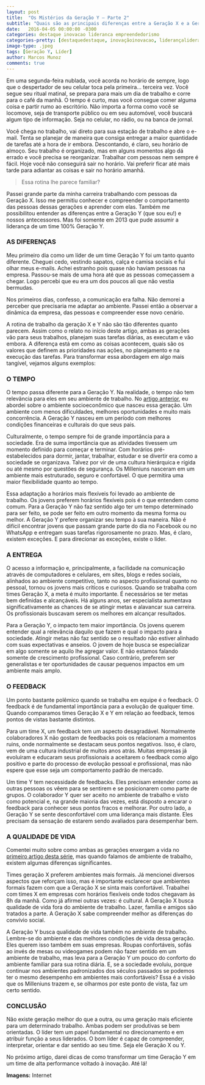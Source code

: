 ```yaml
---
layout: post
title:  "Os Mistérios da Geração Y – Parte 2"
subtitle: "Quais são as principais diferenças entre a Geração X e a Geração Y no ambiente de trabalho."
date:   2016-04-05 00:00:00 -0300
categories: destaque inovacao lideranca empreendedorismo
categories-pretty: [destaquedestaque, inovaçãoinovacao, liderançalideranca, empreendedorismoempreendedorismo]
image-type: .jpeg
tags: [Geração Y, Líder]
author: Marcos Munoz
comments: true
---
```

Em uma segunda-feira nublada, você acorda no horário de sempre, logo que o despertador de seu celular toca pela primeira… terceira vez. Você segue seu ritual matinal, se prepara para mais um dia de trabalho e  corre para o café da manhã. O tempo é curto, mas você consegue comer alguma coisa e partir rumo ao escritório. Não importa a forma como você se locomove, seja de transporte público ou em seu automóvel, você buscará algum tipo de informação. Seja no celular, no rádio, ou na banca de jornal.

Você chega no trabalho, vai direto para sua estação de trabalho e abre o e-mail. Tenta se planejar de maneira que consiga entregar a maior quantidade de tarefas até a hora de ir embora. Descontando, é claro, seu horário de almoço. Seu trabalho é organizado, mas em alguns momentos algo dá errado e você precisa se reorganizar. Trabalhar com pessoas nem sempre é fácil. Hoje você não conseguirá sair no horário. Vai preferir ficar até mais tarde para adiantar as coisas e sair no horário amanhã.

>Essa rotina lhe parece familiar?

Passei grande parte da minha carreira trabalhando com pessoas da Geração X. Isso me permitiu conhecer e compreender o comportamento das pessoas dessas gerações e aprender com elas. Também me possibilitou entender as diferenças entre a Geração Y (que sou eu!) e nossos antecessores.  Mas foi  somente em 2013 que pude assumir a liderança de um time 100% Geração Y.



### AS DIFERENÇAS
Meu primeiro dia como um líder de um time Geração Y foi um tanto quanto diferente. Cheguei cedo, vestindo sapatos, calça e camisa sociais e fui olhar meus e-mails. Achei estranho pois quase não haviam pessoas na empresa. Passou-se mais de uma hora até que as pessoas começassem a chegar. Logo percebi que eu era um dos poucos ali que não vestia bermudas.

Nos primeiros dias, confesso, a comunicação era falha. Não demorei a perceber que precisaria me adaptar ao ambiente. Passei então a observar a dinâmica da empresa, das pessoas e compreender esse novo cenário.

A rotina de trabalho da geração X e Y não são tão diferentes quanto parecem. Assim como o relato no início deste artigo, ambas as gerações vão para seus trabalhos, planejam suas tarefas diárias, as executam e vão embora. A diferença está em como as coisas acontecem, quais são os valores que definem as prioridades nas ações, no planejamento e na execução das tarefas. Para transformar essa abordagem em algo mais tangível, vejamos alguns exemplos:



### O TEMPO
O tempo passa diferente para a Geração Y. Na realidade, o tempo não tem relevância para eles em seu ambiente de trabalho. No [artigo anterior][artigo], eu abordei sobre o ambiente socioeconômico que nasceu essa geração. Um ambiente com menos dificuldades, melhores oportunidades e muito mais concorrência. A Geração Y nasceu em um período com melhores condições financeiras e culturais do que seus pais.

Culturalmente, o tempo sempre foi de grande importância para a sociedade. Era de suma importância que as atividades tivessem um momento definido para começar e terminar. Com horários pré-estabelecidos para dormir, jantar, trabalhar, estudar e se divertir era como a sociedade se organizava. Talvez por vir de uma cultura hierárquica e rígida ou até mesmo por questões de segurança. Os Milleniuns nasceram em um ambiente mais estruturado, seguro e confortável. O que permitira uma maior flexibilidade quanto ao tempo.

Essa adaptação a horários mais flexíveis foi levado ao ambiente de trabalho. Os jovens preferem horários flexíveis pois é o que entendem como comum. Para a Geração Y não faz sentido algo ter um tempo determinado para ser feito, se pode ser feito em outro momento da mesma forma ou melhor. A Geração Y prefere organizar seu tempo à sua maneira. Não é difícil encontrar jovens que passam grande parte do dia no Facebook ou no WhatsApp e entregam suas tarefas rigorosamente no prazo. Mas, é claro, existem exceções. E para direcionar as exceções, existe o líder.



### A ENTREGA
O acesso a informação e, principalmente, a facilidade na comunicação através de computadores e celulares, em sites, blogs e redes sociais, alinhados ao ambiente competitivo, tanto no aspecto profissional quanto no pessoal, tornou os jovens mais críticos e curiosos. Quando se trabalha com times Geração X, a meta é muito importante. É necessários se ter metas bem definidas e alcançáveis. Há alguns anos, ser especialista aumentava significativamente as chances de se atingir metas e alavancar sua carreira. Os profissionais buscavam serem os melhores em alcançar resultados.

Para a Geração Y, o impacto tem maior importância. Os jovens querem entender qual a relevância daquilo que fazem e qual o impacto para a sociedade. Atingir metas não faz sentido se o resultado não estiver alinhado com suas expectativas e anseios. O jovem de hoje busca se especializar em algo somente se aquilo lhe agregar valor. E não estamos falando somente de crescimento profissional. Caso contrário, preferem ser generalistas e ter oportunidades de causar pequenos impactos em um ambiente mais amplo.



### O FEEDBACK
Um ponto bastante polêmico quando se trabalha em equipe é o feedback. O feedback é de fundamental importância para a evolução de qualquer time. Quando comparamos times Geração X e Y em relação ao feedback, temos pontos de vistas bastante distintos.

Para um time X, um feedback tem um aspecto desagradável. Normalmente colaboradores X não gostam de feedbacks pois os relacionam a momentos ruins, onde normalmente se destacam seus pontos negativos. Isso, é claro, vem de uma cultura industrial de muitos anos atrás. Muitas empresas já evoluíram e educaram seus profissionais a aceitarem o feedback como algo positivo e parte do processo de evolução pessoal e profissional, mas não espere que esse seja um comportamento padrão de mercado.

Um time Y tem necessidade de feedbacks. Eles precisam entender como as outras pessoas os vêem para se sentirem e se posicionarem como parte de grupos. O colaborador Y quer ser aceito no ambiente de trabalho e visto como potencial e, na grande maioria das vezes, está disposto a encarar o feedback para conhecer seus pontos fracos e melhorar. Por outro lado, a Geração Y se sente desconfortável com uma liderança mais distante. Eles precisam da sensação de estarem sendo avaliados para desempenhar bem.



### A QUALIDADE DE VIDA
Comentei muito sobre como ambas as gerações enxergam a vida no [primeiro artigo desta série][artigo], mas quando falamos de ambiente de trabalho, existem algumas diferenças significantes.

Times geração X preferem ambientes mais formais. Já mencionei diversos aspectos que reforçam isso, mas é importante esclarecer que ambientes formais fazem com que a Geração X se sinta mais confortável. Trabalhei com times X em empresas com horários flexíveis onde todos chegavam às 8h da manhã. Como já afirmei outras vezes: é cultural. A Geração X busca qualidade de vida fora do ambiente de trabalho. Lazer, família e amigos são tratados a parte. A Geração X sabe compreender melhor as diferenças do convívio social.

A Geração Y busca qualidade de vida também no ambiente de trabalho. Lembre-se do ambiente e das melhores condições de vida dessa geração. Eles querem isso também em suas empresas. Roupas confortáveis, sofás ao invés de mesas ou videogames podem não fazer sentido em um ambiente de trabalho, mas leva para a Geração Y um pouco do conforto do ambiente familiar para sua rotina diária. E, se a sociedade evoluiu, porque continuar nos ambientes padronizados dos séculos passados se podemos ter o mesmo desempenho em ambientes mais confortáveis? Essa é a visão que os Milleniuns trazem e, se olharmos por este ponto de vista, faz um certo sentido.



### CONCLUSÃO
Não existe geração melhor do que a outra, ou uma geração mais eficiente para um determinado trabalho. Ambas podem ser produtivas se bem orientadas. O líder tem um papel fundamental no direcionamento e em atribuir função a seus liderados. O bom líder é capaz de compreender, interpretar, orientar e dar sentido ao seu time. Seja ele Geração X ou Y.

No próximo artigo, darei dicas de como transformar um time Geração Y em um time de alta performance voltado à inovação. Até lá!

**Imagens:** Internet

[artigo]:/os-misterios-da-geracao-y-parte-1/
